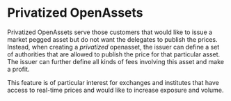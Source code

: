 Privatized OpenAssets
====================

Privatized OpenAssets serve those customers that would like to issue a market
pegged asset but do not want the delegates to publish the prices. Instead, when
creating a *privatized* openasset, the issuer can define a set of authorities that
are allowed to publish the price for that particular asset. The issuer can
further define all kinds of fees involving this asset and make a profit.

This feature is of particular interest for exchanges and institutes that have
access to real-time prices and would like to increase exposure and volume.
